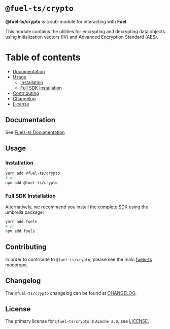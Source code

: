 # `@fuel-ts/crypto`

**@fuel-ts/crypto** is a sub-module for interacting with **Fuel**.

This module contains the utilities for encrypting and decrypting data objects using initialization vectors (IV) and Advanced Encryption Standard (AES).

# Table of contents

- [Documentation](#documentation)
- [Usage](#usage)
  - [Installation](#installation)
  - [Full SDK Installation](#full-sdk-installation)
- [Contributing](#contributing)
- [Changelog](#changelog)
- [License](#license)

## Documentation

<!-- TODO: Replace this link with specific docs for this package if and when we re-introduce a API reference section to our docs -->

See [Fuels-ts Documentation](https://fuellabs.github.io/fuels-ts/)

## Usage

### Installation

```sh
yarn add @fuel-ts/crypto
# or
npm add @fuel-ts/crypto
```

### Full SDK Installation

Alternatively, we recommend you install the [complete SDK](https://github.com/FuelLabs/fuels-ts) using the umbrella package:

```sh
yarn add fuels
# or
npm add fuels
```

## Contributing

In order to contribute to `@fuel-ts/crypto`, please see the main [fuels-ts](https://github.com/FuelLabs/fuels-ts) monorepo.

## Changelog

The `@fuel-ts/crypto` changelog can be found at [CHANGELOG](./CHANGELOG.md).

## License

The primary license for `@fuel-ts/crypto` is `Apache 2.0`, see [LICENSE](./LICENSE).
